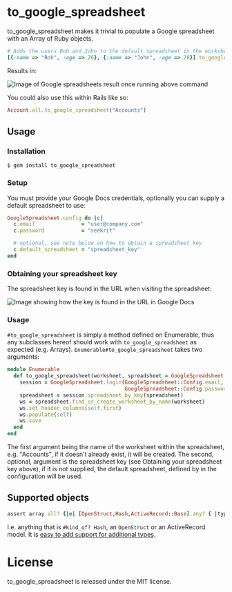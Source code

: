 # to_google_spreadsheet

to_google_spreadsheet makes it trivial to populate a Google spreadsheet with an Array of Ruby objects.

```ruby
# Adds the users Bob and John to the default spreadsheet in the worksheet Employees
[{:name => "Bob", :age => 26}, {:name => "John", :age => 28}].to_google_spreadsheet("Employees")
```

Results in:

![Image of Google spreadsheets result once running above command](http://f.cl.ly/items/2O3w2k0Y410R3c3r3T1K/Screen%20shot%202011-06-27%20at%209.16.11%20.png)

You could also use this within Rails like so:

```ruby
Account.all.to_google_spreadsheet("Accounts")
```

## Usage

### Installation

    $ gem install to_google_spreadsheet

### Setup

You must provide your Google Docs credentials, optionally you can supply a default spreadsheet to use:
    
```ruby
GoogleSpreadsheet.config do |c|
  c.email               = "user@company.com"
  c.password            = "seekrit"

  # optional, see note below on how to obtain a spreadsheet key
  c.default_spreadsheet = "spreadsheet_key"
end
```

### Obtaining your spreadsheet key

The spreadsheet key is found in the URL when visiting the spreadsheet:

![Image showing how the key is found in the URL in Google Docs](http://f.cl.ly/items/3j2q0S063j3v1I1P3x1p/Screen%20shot%202011-06-27%20at%209.24.56%20.png)

### Usage

`#to_google_spreadsheet` is simply a method defined on Enumerable, thus any subclasses hereof should work with `to_google_spreadsheet` as expected (e.g. Arrays). `Enumerable#to_google_spreadsheet` takes two arguments:

```ruby
module Enumerable
  def to_google_spreadsheet(worksheet, spreadsheet = GoogleSpreadsheet::Config.default_spreadsheet)
    session = GoogleSpreadsheet.login(GoogleSpreadsheet::Config.email, 
                                      GoogleSpreadsheet::Config.password)
    spreadsheet = session.spreadsheet_by_key(spreadsheet)
    ws = spreadsheet.find_or_create_worksheet_by_name(worksheet)
    ws.set_header_columns(self.first)
    ws.populate(self)
    ws.save
  end
end
```

The first argument being the name of the worksheet within the spreadsheet, e.g. "Accounts", if it doesn't already exist, it will be created. The second, optional, argument is the spreadsheet key (see Obtaining your spreadsheet key above), if it is not supplied, the default spreadsheet, defined by in the configuration will be used.

## Supported objects

```ruby
assert array.all? {|e| [OpenStruct,Hash,ActiveRecord::Base].any? { |type| e.kind_of?(type) }}
```

I.e. anything that is `#kind_of? Hash`, an `OpenStruct` or an ActiveRecord model. It is [easy to add support for additional types][at].

[at]: https://github.com/firmafon/to_google_spreadsheet/blob/master/lib/to_google_spreadsheet.rb#L40-44

# License

to_google_spreadsheet is released under the MIT license.
